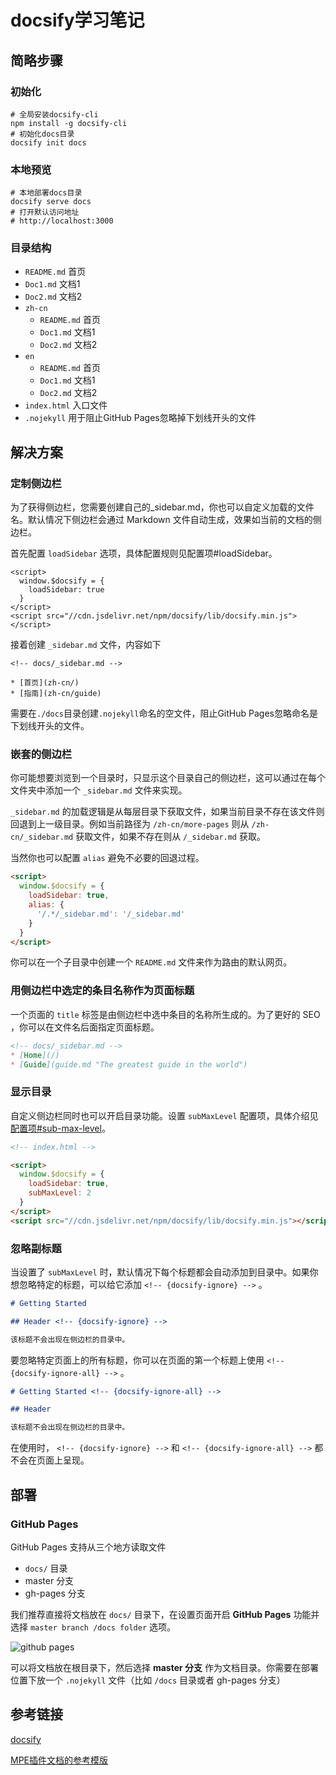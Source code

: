 # docsify学习笔记

## 简略步骤

### 初始化

```
# 全局安装docsify-cli
npm install -g docsify-cli
# 初始化docs目录
docsify init docs
```

### 本地预览

```
# 本地部署docs目录
docsify serve docs
# 打开默认访问地址
# http://localhost:3000 
```

### 目录结构

* `README.md` 首页
* `Doc1.md` 文档1
* `Doc2.md` 文档2
* `zh-cn`
  * `README.md` 首页
  * `Doc1.md` 文档1
  * `Doc2.md` 文档2
* `en`
  * `README.md` 首页
  * `Doc1.md` 文档1
  * `Doc2.md` 文档2
* `index.html` 入口文件
* `.nojekyll` 用于阻止GitHub Pages忽略掉下划线开头的文件

## 解决方案

### 定制侧边栏

为了获得侧边栏，您需要创建自己的_sidebar.md，你也可以自定义加载的文件名。默认情况下侧边栏会通过 Markdown 文件自动生成，效果如当前的文档的侧边栏。

首先配置 `loadSidebar` 选项，具体配置规则见配置项#loadSidebar。

<!-- index.html -->

```
<script>
  window.$docsify = {
    loadSidebar: true
  }
</script>
<script src="//cdn.jsdelivr.net/npm/docsify/lib/docsify.min.js"></script>
```

接着创建 `_sidebar.md` 文件，内容如下

```
<!-- docs/_sidebar.md -->

* [首页](zh-cn/)
* [指南](zh-cn/guide)
```

需要在`./docs`目录创建`.nojekyll`命名的空文件，阻止GitHub Pages忽略命名是下划线开头的文件。

### 嵌套的侧边栏

你可能想要浏览到一个目录时，只显示这个目录自己的侧边栏，这可以通过在每个文件夹中添加一个 `_sidebar.md` 文件来实现。

`_sidebar.md` 的加载逻辑是从每层目录下获取文件，如果当前目录不存在该文件则回退到上一级目录。例如当前路径为 `/zh-cn/more-pages` 则从 `/zh-cn/_sidebar.md` 获取文件，如果不存在则从 `/_sidebar.md` 获取。

当然你也可以配置 `alias` 避免不必要的回退过程。

```html
<script>
  window.$docsify = {
    loadSidebar: true,
    alias: {
      '/.*/_sidebar.md': '/_sidebar.md'
    }
  }
</script>
```

你可以在一个子目录中创建一个 `README.md` 文件来作为路由的默认网页。

### 用侧边栏中选定的条目名称作为页面标题

一个页面的 `title` 标签是由侧边栏中选中条目的名称所生成的。为了更好的 SEO ，你可以在文件名后面指定页面标题。

```markdown
<!-- docs/_sidebar.md -->
* [Home](/)
* [Guide](guide.md "The greatest guide in the world")
```

### 显示目录

自定义侧边栏同时也可以开启目录功能。设置 `subMaxLevel` 配置项，具体介绍见 [配置项#sub-max-level](https://docsify.js.org/#/zh-cn/configuration?id=sub-max-level)。

```html
<!-- index.html -->

<script>
  window.$docsify = {
    loadSidebar: true,
    subMaxLevel: 2
  }
</script>
<script src="//cdn.jsdelivr.net/npm/docsify/lib/docsify.min.js"></script>
```

### 忽略副标题

当设置了 `subMaxLevel` 时，默认情况下每个标题都会自动添加到目录中。如果你想忽略特定的标题，可以给它添加 `<!-- {docsify-ignore} -->` 。

```markdown
# Getting Started

## Header <!-- {docsify-ignore} -->

该标题不会出现在侧边栏的目录中。
```

要忽略特定页面上的所有标题，你可以在页面的第一个标题上使用 `<!-- {docsify-ignore-all} -->` 。

```markdown
# Getting Started <!-- {docsify-ignore-all} -->

## Header

该标题不会出现在侧边栏的目录中。
```

在使用时， `<!-- {docsify-ignore} -->` 和 `<!-- {docsify-ignore-all} -->` 都不会在页面上呈现。

## 部署

### GitHub Pages

GitHub Pages 支持从三个地方读取文件

- `docs/` 目录
- master 分支
- gh-pages 分支

我们推荐直接将文档放在 `docs/` 目录下，在设置页面开启 **GitHub Pages** 功能并选择 `master branch /docs folder` 选项。

![github pages](https://docsify.js.org/_images/deploy-github-pages.png)

可以将文档放在根目录下，然后选择 **master 分支** 作为文档目录。你需要在部署位置下放一个 `.nojekyll` 文件（比如 `/docs` 目录或者 gh-pages 分支）

## 参考链接

[docsify](https://docsify.js.org/#/zh-cn/)

[MPE插件文档的参考模版](https://github.com/shd101wyy/markdown-preview-enhanced/tree/master/docs)